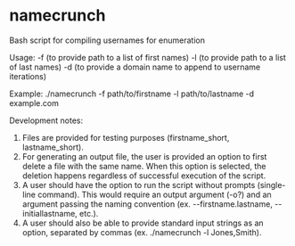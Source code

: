 # namecrunch
Bash script for compiling usernames for enumeration

Usage:
-f (to provide path to a list of first names)
-l (to provide path to a list of last names)
-d (to provide a domain name to append to username iterations)

Example:
./namecrunch -f path/to/firstname -l path/to/lastname -d example.com

Development notes:
1. Files are provided for testing purposes (firstname_short, lastname_short).
2. For generating an output file, the user is provided an option to first delete a file with the same name. When this option is selected, the deletion happens regardless of successful execution of the script.
3. A user should have the option to run the script without prompts (single-line command). This would require an output argument (-o?) and an argument passing the naming convention (ex. --firstname.lastname, --initiallastname, etc.).
4. A user should also be able to provide standard input strings as an option, separated by commas (ex. ./namecrunch -l Jones,Smith).

